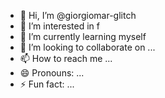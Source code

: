 - 👋 Hi, I’m @giorgiomar-glitch
- 👀 I’m interested in f
- 🌱 I’m currently learning myself
- 💞️ I’m looking to collaborate on ...
- 📫 How to reach me ...
- 😄 Pronouns: ...
- ⚡ Fun fact: ...

<!---
giorgiomar-glitch/giorgiomar-glitch is a ✨ special ✨ repository because its `README.md` (this file) appears on your GitHub profile.
You can click the Preview link to take a look at your changes.
--->
